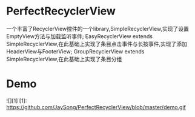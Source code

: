 # PerfectRecyclerView
一个丰富了RecyclerView控件的一个library,SimpleRecyclerView,实现了设置EmptyView方法与加载监听事件;
EasyRecyclerView extends SimpleRecyclerView,在此基础上实现了条目点击事件与长按事件,实现了添加HeaderView与FooterView;
GroupRecyclerView extends SimpleRecyclerView,在此基础上实现了条目分组

# Demo
  ![][1]
  [1]: https://github.com/JaySong/PerfectRecyclerView/blob/master/demo.gif



